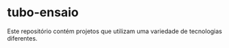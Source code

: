 # tubo-ensaio
Este repositório contém projetos que utilizam uma variedade de tecnologias diferentes.

